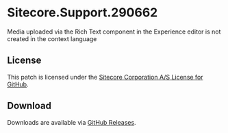 # Sitecore.Support.290662
Media uploaded via the Rich Text component in the Experience editor is not created in the context language

## License  
This patch is licensed under the [Sitecore Corporation A/S License for GitHub](https://github.com/sitecoresupport/Sitecore.Support.290662/blob/master/LICENSE).  

## Download  
Downloads are available via [GitHub Releases](https://github.com/sitecoresupport/Sitecore.Support.290662/releases).  
